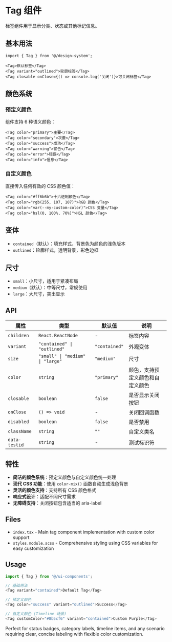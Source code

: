 # Tag 组件

标签组件用于显示分类、状态或其他标记信息。

## 基本用法

```tsx
import { Tag } from '@/design-system';

<Tag>默认标签</Tag>
<Tag variant="outlined">轮廓标签</Tag>
<Tag closable onClose={() => console.log('关闭')}>可关闭标签</Tag>
```

## 颜色系统

### 预定义颜色
组件支持 6 种语义颜色：

```tsx
<Tag color="primary">主要</Tag>
<Tag color="secondary">次要</Tag>
<Tag color="success">成功</Tag>
<Tag color="warning">警告</Tag>
<Tag color="error">错误</Tag>
<Tag color="info">信息</Tag>
```

### 自定义颜色
直接传入任何有效的 CSS 颜色值：

```tsx
<Tag color="#ff6b6b">十六进制颜色</Tag>
<Tag color="rgb(255, 107, 107)">RGB 颜色</Tag>
<Tag color="var(--my-custom-color)">CSS 变量</Tag>
<Tag color="hsl(0, 100%, 70%)">HSL 颜色</Tag>
```

## 变体

- `contained`（默认）：填充样式，背景色为颜色的浅色版本
- `outlined`：轮廓样式，透明背景，彩色边框

## 尺寸

- `small`：小尺寸，适用于紧凑布局
- `medium`（默认）：中等尺寸，常规使用
- `large`：大尺寸，突出显示

## API

| 属性 | 类型 | 默认值 | 说明 |
|------|------|-------|------|
| `children` | `React.ReactNode` | - | 标签内容 |
| `variant` | `"contained" \| "outlined"` | `"contained"` | 外观变体 |
| `size` | `"small" \| "medium" \| "large"` | `"medium"` | 尺寸 |
| `color` | `string` | `"primary"` | 颜色，支持预定义颜色和自定义颜色 |
| `closable` | `boolean` | `false` | 是否显示关闭按钮 |
| `onClose` | `() => void` | - | 关闭回调函数 |
| `disabled` | `boolean` | `false` | 是否禁用 |
| `className` | `string` | `""` | 自定义类名 |
| `data-testid` | `string` | - | 测试标识符 |

## 特性

- **简洁的颜色系统**：预定义颜色与自定义颜色统一处理
- **现代 CSS 功能**：使用 `color-mix()` 函数自动生成浅色背景
- **灵活的颜色支持**：支持所有 CSS 颜色格式
- **响应式设计**：适配不同尺寸需求
- **无障碍支持**：关闭按钮包含适当的 aria-label

## Files

- `index.tsx` - Main tag component implementation with custom color support
- `styles.module.scss` - Comprehensive styling using CSS variables for easy customization

## Usage

```typescript
import { Tag } from '@/ui-components';

// 基础用法
<Tag variant="contained">Default Tag</Tag>

// 预定义颜色
<Tag color="success" variant="outlined">Success</Tag>

// 自定义颜色 (Timeline 场景)
<Tag customColor="#8b5cf6" variant="contained">Custom Purple</Tag>
```

Perfect for status badges, category labels, timeline items, and any scenario requiring clear, concise labeling with flexible color customization. 